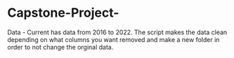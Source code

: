 # Capstone-Project-

Data - 
Current has data from 2016 to 2022. The script makes the data clean depending on what columns you want removed and make a new folder in order to not change the orginal data. 
